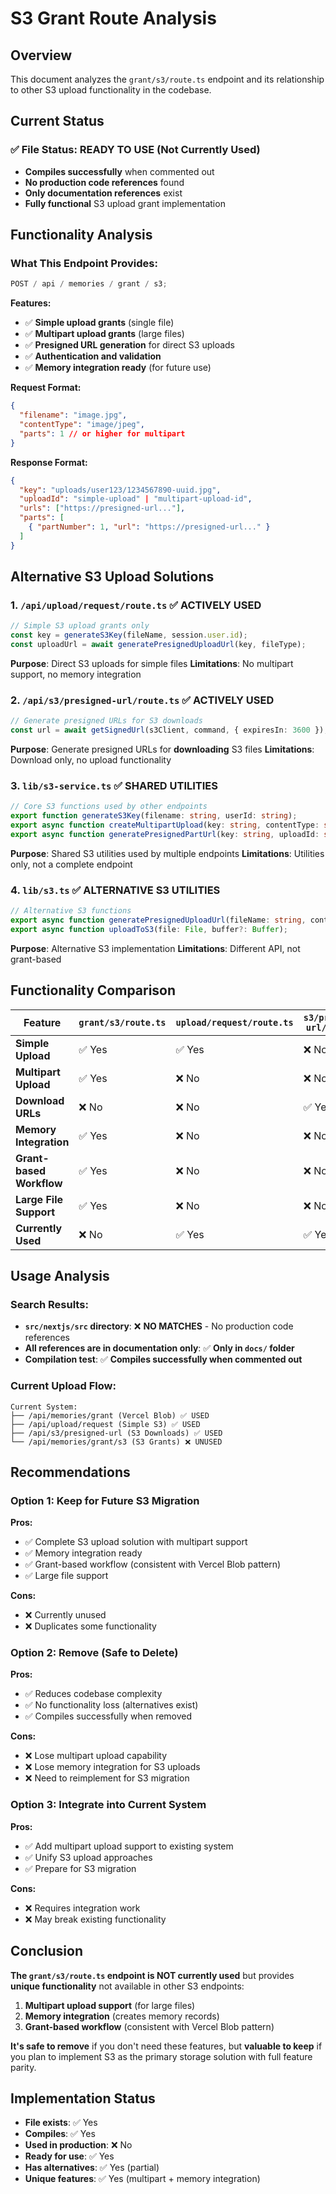 # S3 Grant Route Analysis

## Overview

This document analyzes the `grant/s3/route.ts` endpoint and its relationship to other S3 upload functionality in the codebase.

## Current Status

### ✅ **File Status: READY TO USE (Not Currently Used)**

- **Compiles successfully** when commented out
- **No production code references** found
- **Only documentation references** exist
- **Fully functional** S3 upload grant implementation

## Functionality Analysis

### **What This Endpoint Provides:**

```typescript
POST / api / memories / grant / s3;
```

**Features:**

- ✅ **Simple upload grants** (single file)
- ✅ **Multipart upload grants** (large files)
- ✅ **Presigned URL generation** for direct S3 uploads
- ✅ **Authentication and validation**
- ✅ **Memory integration ready** (for future use)

**Request Format:**

```json
{
  "filename": "image.jpg",
  "contentType": "image/jpeg",
  "parts": 1 // or higher for multipart
}
```

**Response Format:**

```json
{
  "key": "uploads/user123/1234567890-uuid.jpg",
  "uploadId": "simple-upload" | "multipart-upload-id",
  "urls": ["https://presigned-url..."],
  "parts": [
    { "partNumber": 1, "url": "https://presigned-url..." }
  ]
}
```

## Alternative S3 Upload Solutions

### 1. **`/api/upload/request/route.ts`** ✅ **ACTIVELY USED**

```typescript
// Simple S3 upload grants only
const key = generateS3Key(fileName, session.user.id);
const uploadUrl = await generatePresignedUploadUrl(key, fileType);
```

**Purpose**: Direct S3 uploads for simple files
**Limitations**: No multipart support, no memory integration

### 2. **`/api/s3/presigned-url/route.ts`** ✅ **ACTIVELY USED**

```typescript
// Generate presigned URLs for S3 downloads
const url = await getSignedUrl(s3Client, command, { expiresIn: 3600 });
```

**Purpose**: Generate presigned URLs for **downloading** S3 files
**Limitations**: Download only, no upload functionality

### 3. **`lib/s3-service.ts`** ✅ **SHARED UTILITIES**

```typescript
// Core S3 functions used by other endpoints
export function generateS3Key(filename: string, userId: string);
export async function createMultipartUpload(key: string, contentType: string);
export async function generatePresignedPartUrl(key: string, uploadId: string, partNumber: number);
```

**Purpose**: Shared S3 utilities used by multiple endpoints
**Limitations**: Utilities only, not a complete endpoint

### 4. **`lib/s3.ts`** ✅ **ALTERNATIVE S3 UTILITIES**

```typescript
// Alternative S3 functions
export async function generatePresignedUploadUrl(fileName: string, contentType: string);
export async function uploadToS3(file: File, buffer?: Buffer);
```

**Purpose**: Alternative S3 implementation
**Limitations**: Different API, not grant-based

## Functionality Comparison

| Feature                  | `grant/s3/route.ts` | `upload/request/route.ts` | `s3/presigned-url/route.ts` |
| ------------------------ | ------------------- | ------------------------- | --------------------------- |
| **Simple Upload**        | ✅ Yes              | ✅ Yes                    | ❌ No                       |
| **Multipart Upload**     | ✅ Yes              | ❌ No                     | ❌ No                       |
| **Download URLs**        | ❌ No               | ❌ No                     | ✅ Yes                      |
| **Memory Integration**   | ✅ Yes              | ❌ No                     | ❌ No                       |
| **Grant-based Workflow** | ✅ Yes              | ❌ No                     | ❌ No                       |
| **Large File Support**   | ✅ Yes              | ❌ No                     | ❌ No                       |
| **Currently Used**       | ❌ No               | ✅ Yes                    | ✅ Yes                      |

## Usage Analysis

### **Search Results:**

- **`src/nextjs/src` directory**: ❌ **NO MATCHES** - No production code references
- **All references are in documentation only**: ✅ **Only in `docs/` folder**
- **Compilation test**: ✅ **Compiles successfully when commented out**

### **Current Upload Flow:**

```
Current System:
├── /api/memories/grant (Vercel Blob) ✅ USED
├── /api/upload/request (Simple S3) ✅ USED
├── /api/s3/presigned-url (S3 Downloads) ✅ USED
└── /api/memories/grant/s3 (S3 Grants) ❌ UNUSED
```

## Recommendations

### **Option 1: Keep for Future S3 Migration**

**Pros:**

- ✅ Complete S3 upload solution with multipart support
- ✅ Memory integration ready
- ✅ Grant-based workflow (consistent with Vercel Blob pattern)
- ✅ Large file support

**Cons:**

- ❌ Currently unused
- ❌ Duplicates some functionality

### **Option 2: Remove (Safe to Delete)**

**Pros:**

- ✅ Reduces codebase complexity
- ✅ No functionality loss (alternatives exist)
- ✅ Compiles successfully when removed

**Cons:**

- ❌ Lose multipart upload capability
- ❌ Lose memory integration for S3 uploads
- ❌ Need to reimplement for S3 migration

### **Option 3: Integrate into Current System**

**Pros:**

- ✅ Add multipart upload support to existing system
- ✅ Unify S3 upload approaches
- ✅ Prepare for S3 migration

**Cons:**

- ❌ Requires integration work
- ❌ May break existing functionality

## Conclusion

**The `grant/s3/route.ts` endpoint is NOT currently used** but provides **unique functionality** not available in other S3 endpoints:

1. **Multipart upload support** (for large files)
2. **Memory integration** (creates memory records)
3. **Grant-based workflow** (consistent with Vercel Blob pattern)

**It's safe to remove** if you don't need these features, but **valuable to keep** if you plan to implement S3 as the primary storage solution with full feature parity.

## Implementation Status

- **File exists**: ✅ Yes
- **Compiles**: ✅ Yes
- **Used in production**: ❌ No
- **Ready for use**: ✅ Yes
- **Has alternatives**: ✅ Yes (partial)
- **Unique features**: ✅ Yes (multipart + memory integration)
